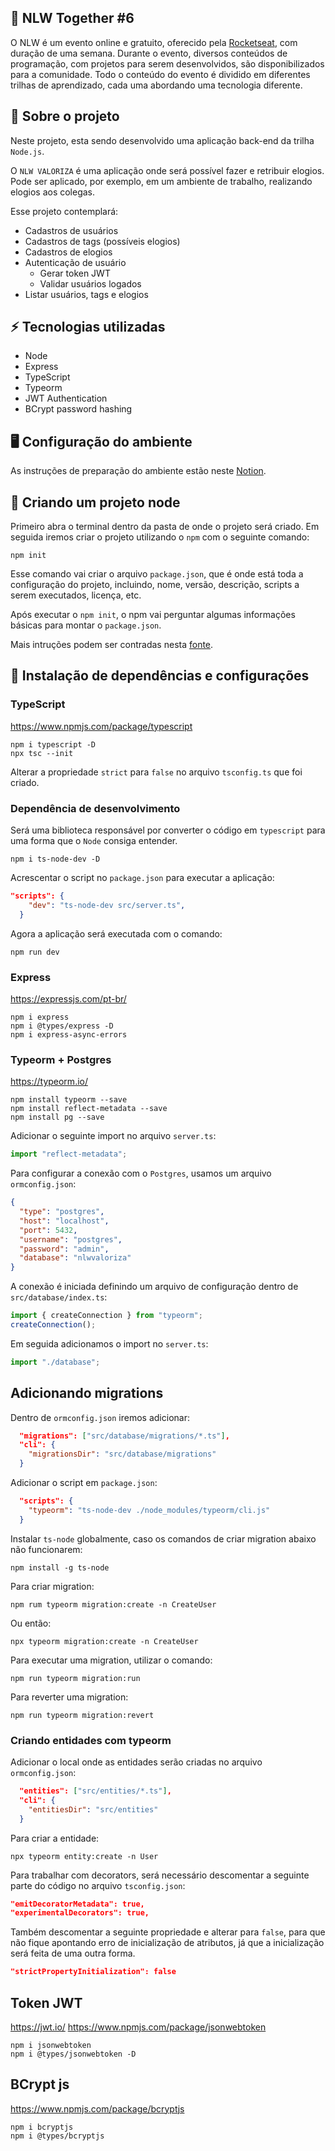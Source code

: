 ## :rocket: NLW Together #6

O NLW é um evento online e gratuito, oferecido pela [Rocketseat](https://rocketseat.com.br/), com duração de uma semana. Durante o evento, diversos conteúdos de programação, com projetos para serem desenvolvidos, são disponibilizados para a comunidade. Todo o conteúdo do evento é dividido em diferentes trilhas de aprendizado, cada uma abordando uma tecnologia diferente.

## :pushpin: Sobre o projeto

Neste projeto, esta sendo desenvolvido uma aplicação back-end da trilha `Node.js`.

O `NLW VALORIZA` é uma aplicação onde será possível fazer e retribuir elogios. Pode ser aplicado, por exemplo, em um ambiente de trabalho, realizando elogios aos colegas.

Esse projeto contemplará:

- Cadastros de usuários
- Cadastros de tags (possíveis elogios)
- Cadastros de elogios
- Autenticação de usuário
  - Gerar token JWT
  - Validar usuários logados
- Listar usuários, tags e elogios

## :zap: Tecnologias utilizadas

- Node
- Express
- TypeScript
- Typeorm
- JWT Authentication
- BCrypt password hashing

## :desktop_computer: Configuração do ambiente

As instruções de preparação do ambiente estão neste [Notion](https://www.notion.so/Configura-es-do-ambiente-45e12d2ced17465cabbd81dcbd53576d).

## :pushpin: Criando um projeto node

Primeiro abra o terminal dentro da pasta de onde o projeto será criado. Em seguida iremos criar o projeto utilizando o `npm` com o seguinte comando:

```
npm init
```

Esse comando vai criar o arquivo `package.json`, que é onde está toda a configuração do projeto, incluindo, nome, versão, descrição, scripts a serem executados, licença, etc.

Após executar o `npm init`, o npm vai perguntar algumas informações básicas para montar o `package.json`.

Mais intruções podem ser contradas nesta [fonte](https://dicasdejavascript.com.br/como-criar-um-projeto-nodejs-com-npm/).

## :pushpin: Instalação de dependências e configurações

### TypeScript

https://www.npmjs.com/package/typescript

```
npm i typescript -D
npx tsc --init
```

Alterar a propriedade `strict` para `false` no arquivo `tsconfig.ts` que foi criado.

### Dependência de desenvolvimento

Será uma biblioteca responsável por converter o código em `typescript` para uma forma que o `Node` consiga entender.

```
npm i ts-node-dev -D
```

Acrescentar o script no `package.json` para executar a aplicação:

```json
"scripts": {
    "dev": "ts-node-dev src/server.ts",
  }
```

Agora a aplicação será executada com o comando:

```
npm run dev
```

### Express

https://expressjs.com/pt-br/

```
npm i express
npm i @types/express -D
npm i express-async-errors
```

### Typeorm + Postgres

https://typeorm.io/

```
npm install typeorm --save
npm install reflect-metadata --save
npm install pg --save
```

Adicionar o seguinte import no arquivo `server.ts`:

```ts
import "reflect-metadata";
```

Para configurar a conexão com o `Postgres`, usamos um arquivo `ormconfig.json`:

```json
{
  "type": "postgres",
  "host": "localhost",
  "port": 5432,
  "username": "postgres",
  "password": "admin",
  "database": "nlwvaloriza"
}
```

A conexão é iniciada definindo um arquivo de configuração dentro de `src/database/index.ts`:

```ts
import { createConnection } from "typeorm";
createConnection();
```

Em seguida adicionamos o import no `server.ts`:

```ts
import "./database";
```

## Adicionando migrations

Dentro de `ormconfig.json` iremos adicionar:

```json
  "migrations": ["src/database/migrations/*.ts"],
  "cli": {
    "migrationsDir": "src/database/migrations"
  }
```

Adicionar o script em `package.json`:

```json
  "scripts": {
    "typeorm": "ts-node-dev ./node_modules/typeorm/cli.js"
  }
```

Instalar `ts-node` globalmente, caso os comandos de criar migration abaixo não funcionarem:

```
npm install -g ts-node
```

Para criar migration:

```
npm rum typeorm migration:create -n CreateUser
```

Ou então:

```
npx typeorm migration:create -n CreateUser
```

Para executar uma migration, utilizar o comando:

```
npm run typeorm migration:run
```

Para reverter uma migration:

```
npm run typeorm migration:revert
```

### Criando entidades com typeorm

Adicionar o local onde as entidades serão criadas no arquivo `ormconfig.json`:

```json
  "entities": ["src/entities/*.ts"],
  "cli": {
    "entitiesDir": "src/entities"
  }
```

Para criar a entidade:

```
npx typeorm entity:create -n User
```

Para trabalhar com decorators, será necessário descomentar a seguinte parte do código no arquivo `tsconfig.json`:

```json
"emitDecoratorMetadata": true,
"experimentalDecorators": true,
```

Também descomentar a seguinte propriedade e alterar para `false`, para que não fique apontando erro de inicialização de atributos, já que a inicialização será feita de uma outra forma.

```json
"strictPropertyInitialization": false
```

## Token JWT

https://jwt.io/
https://www.npmjs.com/package/jsonwebtoken

```
npm i jsonwebtoken
npm i @types/jsonwebtoken -D
```

## BCrypt js

https://www.npmjs.com/package/bcryptjs

```
npm i bcryptjs
npm i @types/bcryptjs
```
